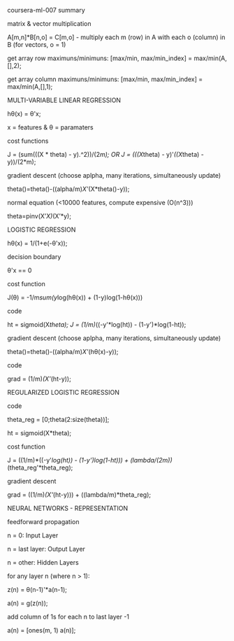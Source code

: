 coursera-ml-007 summary

matrix & vector multiplication

A[m,n]*B[n,o] = C[m,o] - multiply each m (row) in A with each o (column) in B (for vectors, o = 1)

get array row maximuns/minimuns: [max/min, max/min_index] = max/min(A,[],2);

get array column maximuns/minimuns: [max/min, max/min_index] = max/min(A,[],1);

MULTI-VARIABLE LINEAR REGRESSION

hθ(x) = θ'x;

x = features & θ = paramaters

cost functions

J = (sum(((X * theta) - y).^2))/(2*m); OR
J = (((X*theta) - y)'*((X*theta) - y))/(2*m);

gradient descent (choose aplpha, many iterations, simultaneously update)

theta()=theta()-((alpha/m)*X'*(X*theta()-y));

normal equation (<10000 features, compute expensive (O(n^3)))

theta=pinv(X’*X)*(X’*y);

LOGISTIC REGRESSION

hθ(x) = 1/(1+e(-θ'x)); 

decision boundary

θ'x == 0

cost function

J(θ) = -1/m*sum(y*log(hθ(x)) + (1-y)log(1-hθ(x)))

code

ht = sigmoid(X*theta);
J = (1/m)*((-y'*log(ht)) - (1-y')*log(1-ht));

gradient descent (choose aplpha, many iterations, simultaneously update)

theta()=theta()-((alpha/m)*X'*(hθ(x)-y));

code

grad = (1/m)*(X'*(ht-y));

REGULARIZED LOGISTIC REGRESSION

code

theta_reg = [0;theta(2:size(theta))];

ht = sigmoid(X*theta);

cost function

J = ((1/m)*((-y'*log(ht)) - (1-y')*log(1-ht))) + (lambda/(2*m))*(theta_reg'*theta_reg);

gradient descent

grad = ((1/m)*(X'*(ht-y))) + ((lambda/m)*theta_reg);

NEURAL NETWORKS - REPRESENTATION

feedforward propagation

n = 0: Input Layer

n = last layer:  Output Layer

n = other:  Hidden Layers

for any layer n (where n > 1):

z(n) = θ(n-1)'*a(n-1);

a(n) = g(z(n)); 

add column of 1s for each n to last layer -1

a(n) = [ones(m, 1) a(n)];